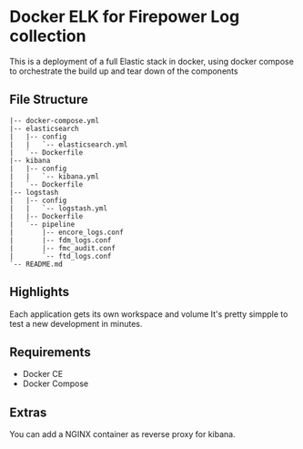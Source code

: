 # Docker ELK for Firepower Log collection

This is a deployment of a full Elastic stack in docker, using docker compose to orchestrate the build up and tear down of the components

## File Structure
```console
|-- docker-compose.yml
|-- elasticsearch
|   |-- config
|   |   `-- elasticsearch.yml
|   `-- Dockerfile
|-- kibana
|   |-- config
|   |   `-- kibana.yml
|   `-- Dockerfile
|-- logstash
|   |-- config
|   |   `-- logstash.yml
|   |-- Dockerfile
|   `-- pipeline
|       |-- encore_logs.conf
|       |-- fdm_logs.conf
|       |-- fmc_audit.conf
|       `-- ftd_logs.conf
`-- README.md
```

## Highlights

Each application gets its own workspace and volume
It's pretty simpple to test a new development in minutes.

## Requirements

- Docker CE
- Docker Compose

## Extras

You can add a NGINX container as reverse proxy for kibana.


